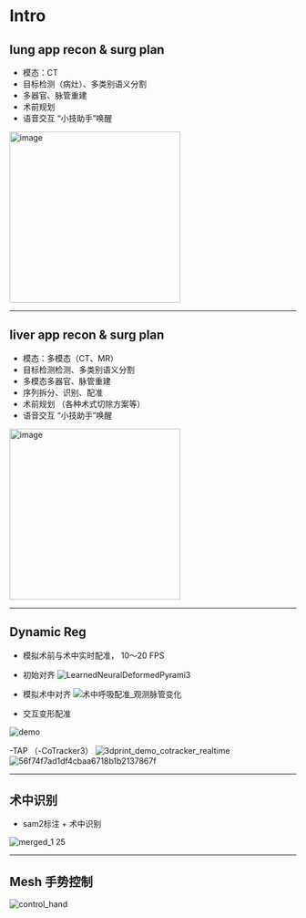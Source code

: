 # Intro
## lung app recon & surg plan
- 模态：CT
- 目标检测（病灶）、多类别语义分割
- 多器官、脉管重建
- 术前规划
- 语音交互 “小技助手”唤醒
<img width="300" height="300" alt="image" src="https://github.com/user-attachments/assets/8e834afd-48f7-4a97-901c-1524b8209274" />

---

## liver app recon & surg plan
- 模态：多模态（CT、MR）
- 目标检测检测、多类别语义分割
- 多模态多器官、脉管重建
- 序列拆分、识别、配准
- 术前规划 （各种术式切除方案等）
- 语音交互 “小技助手”唤醒
<img width="300" height="300" alt="image" src="https://github.com/user-attachments/assets/6b989895-ae01-4479-b8f2-acf1b3fb7a75" />

---

## Dynamic Reg
- 模拟术前与术中实时配准， 10～20 FPS
- 初始对齐
![LearnedNeuralDeformedPyrami3](https://github.com/user-attachments/assets/8f2dcaf8-e32f-4984-90f3-be8915bb4c2e)
- 模拟术中对齐
![术中呼吸配准_观测脉管变化](https://github.com/user-attachments/assets/a892c5be-5547-4b87-a62f-f698b59fdb83)

- 交互变形配准

![demo](https://github.com/user-attachments/assets/01696987-7f15-4f81-adb4-c644a882e57a)


-TAP （-CoTracker3）
![3dprint_demo_cotracker_realtime](https://github.com/user-attachments/assets/221c0b88-012f-432c-b3af-d40cfc760ddf)
![56f74f7ad1df4cbaa6718b1b2137867f](https://github.com/user-attachments/assets/7f7137af-7ad2-482b-9d4a-f97f79ddfc83)



---
## 术中识别
- sam2标注 + 术中识别
  
![merged_1 25](https://github.com/user-attachments/assets/af31eba1-b081-4bc3-a390-e36f4451070a)

---
## Mesh 手势控制
![control_hand](https://github.com/user-attachments/assets/1a14303b-2894-48ed-96ea-9924a2f86053)

